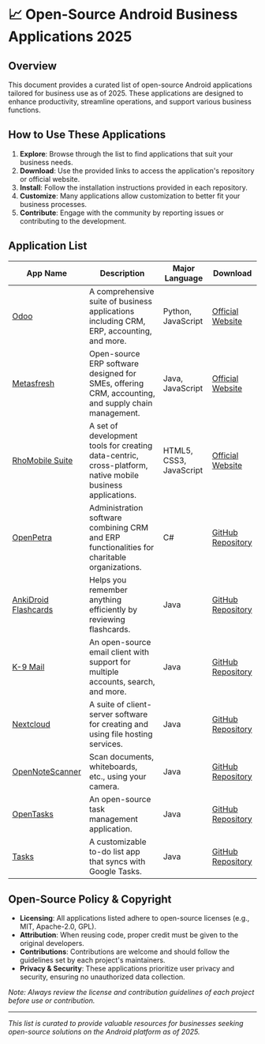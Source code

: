 # 📈 Open-Source Android Business Applications 2025

## Overview
This document provides a curated list of open-source Android applications tailored for business use as of 2025. These applications are designed to enhance productivity, streamline operations, and support various business functions.

## How to Use These Applications
1. **Explore**: Browse through the list to find applications that suit your business needs.
2. **Download**: Use the provided links to access the application's repository or official website.
3. **Install**: Follow the installation instructions provided in each repository.
4. **Customize**: Many applications allow customization to better fit your business processes.
5. **Contribute**: Engage with the community by reporting issues or contributing to the development.

## Application List

| App Name | Description | Major Language | Download |
|----------|-------------|----------------|----------|
| [Odoo](https://www.odoo.com/) | A comprehensive suite of business applications including CRM, ERP, accounting, and more. | Python, JavaScript | [Official Website](https://www.odoo.com/) |
| [Metasfresh](https://metasfresh.com/en/) | Open-source ERP software designed for SMEs, offering CRM, accounting, and supply chain management. | Java, JavaScript | [Official Website](https://metasfresh.com/en/) |
| [RhoMobile Suite](https://tau-platform.com/en/products/rhomobile/) | A set of development tools for creating data-centric, cross-platform, native mobile business applications. | HTML5, CSS3, JavaScript | [Official Website](https://tau-platform.com/en/products/rhomobile/) |
| [OpenPetra](https://github.com/openpetra/openpetra) | Administration software combining CRM and ERP functionalities for charitable organizations. | C# | [GitHub Repository](https://github.com/openpetra/openpetra) |
| [AnkiDroid Flashcards](https://github.com/ankidroid/Anki-Android) | Helps you remember anything efficiently by reviewing flashcards. | Java | [GitHub Repository](https://github.com/ankidroid/Anki-Android) |
| [K-9 Mail](https://github.com/k9mail/k-9) | An open-source email client with support for multiple accounts, search, and more. | Java | [GitHub Repository](https://github.com/k9mail/k-9) |
| [Nextcloud](https://github.com/nextcloud/android) | A suite of client-server software for creating and using file hosting services. | Java | [GitHub Repository](https://github.com/nextcloud/android) |
| [OpenNoteScanner](https://github.com/ctodobom/OpenNoteScanner) | Scan documents, whiteboards, etc., using your camera. | Java | [GitHub Repository](https://github.com/ctodobom/OpenNoteScanner) |
| [OpenTasks](https://github.com/dmfs/opentasks) | An open-source task management application. | Java | [GitHub Repository](https://github.com/dmfs/opentasks) |
| [Tasks](https://github.com/tasks/tasks) | A customizable to-do list app that syncs with Google Tasks. | Java | [GitHub Repository](https://github.com/tasks/tasks) |

## Open-Source Policy & Copyright
- **Licensing**: All applications listed adhere to open-source licenses (e.g., MIT, Apache-2.0, GPL).
- **Attribution**: When reusing code, proper credit must be given to the original developers.
- **Contributions**: Contributions are welcome and should follow the guidelines set by each project's maintainers.
- **Privacy & Security**: These applications prioritize user privacy and security, ensuring no unauthorized data collection.

*Note: Always review the license and contribution guidelines of each project before use or contribution.*

---

*This list is curated to provide valuable resources for businesses seeking open-source solutions on the Android platform as of 2025.*
